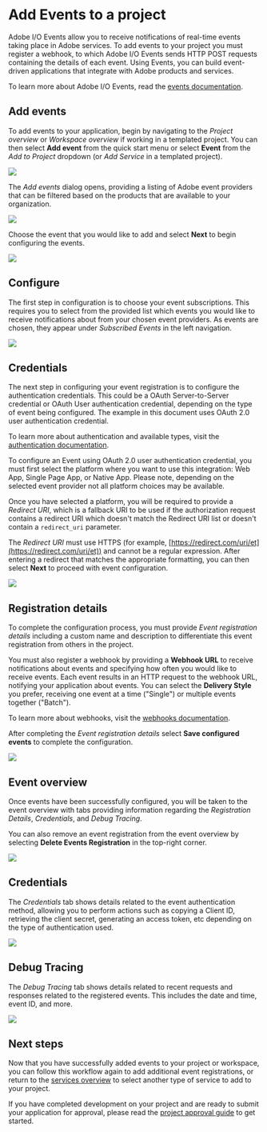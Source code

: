 # Add Events to a project

Adobe I/O Events allow you to receive notifications of real-time events taking place in Adobe services. To add events to your project you must register a webhook, to which Adobe I/O Events sends HTTP POST requests containing the details of each event. Using Events, you can build event-driven applications that integrate with Adobe products and services.

To learn more about Adobe I/O Events, read the [events documentation](https://www.adobe.com/go/devs_events).

## Add events

To add events to your application, begin by navigating to the *Project overview* or *Workspace overview* if working in a templated project. You can then select **Add event** from the quick start menu or select **Event** from the *Add to Project* dropdown (or *Add Service* in a templated project).

![](../../images/events-get-started.png)

The *Add events* dialog opens, providing a listing of Adobe event providers that can be filtered based on the products that are available to your organization.

![](../../images/events-add.png)

Choose the event that you would like to add and select **Next** to begin configuring the events.

![](../../images/events-add-select.png)

## Configure

The first step in configuration is to choose your event subscriptions. This requires you to select from the provided list which events you would like to receive notifications about from your chosen event providers. As events are chosen, they appear under *Subscribed Events* in the left navigation.

![](../../images/events-configure.png)

## Credentials

The next step in configuring your event registration is to configure the authentication credentials. This could be a OAuth Server-to-Server credential or OAuth User authentication credential, depending on the type of event being configured. The example in this document uses OAuth 2.0 user authentication credential.

<InlineAlert slots="text"/>

To learn more about authentication and available types, visit the [authentication documentation](../authentication/index.md).

To configure an Event using OAuth 2.0 user authentication credential, you must first select the platform where you want to use this integration: Web App, Single Page App, or Native App. Please note, depending on the selected event provider not all platform choices may be available. 

Once you have selected a platform, you will be required to provide a *Redirect URI*, which is a fallback URI to be used if the authorization request contains a redirect URI which doesn't match the Redirect URI list or doesn't contain a `redirect_uri` parameter.

<InlineAlert slots="text"/>

The *Redirect URI* must use HTTPS (for example, [https://redirect.com/uri/et](https://redirect.com/uri/et)) and cannot be a regular expression.
After entering a redirect that matches the appropriate formatting, you can then select **Next** to proceed with event configuration.

![](../../images/events-configure-auth.png)

## Registration details

To complete the configuration process, you must provide *Event registration details* including a custom name and description to differentiate this event registration from others in the project.

You must also register a webhook by providing a **Webhook URL** to receive notifications about events and specifying how often you would like to receive events. Each event results in an HTTP request to the webhook URL, notifying your application about events. You can select the **Delivery Style** you prefer, receiving one event at a time ("Single") or multiple events together ("Batch").

To learn more about webhooks, visit the [webhooks documentation](https://www.adobe.com/go/devs_webhooks).

After completing the *Event registration details* select **Save configured events** to complete the configuration.

![](../../images/events-configure-registration.png)

## Event overview

Once events have been successfully configured, you will be taken to the event overview with tabs providing information regarding the *Registration Details*, *Credentials*, and *Debug Tracing*.

You can also remove an event registration from the event overview by selecting **Delete Events Registration** in the top-right corner.

![](../../images/events-registration-details.png)

## Credentials

The *Credentials* tab shows details related to the event authentication method, allowing you to perform actions such as copying a Client ID, retrieving the client secret, generating an access token, etc depending on the type of authentication used. 

![](../../images/events-credentials.png)

## Debug Tracing

The *Debug Tracing* tab shows details related to recent requests and responses related to the registered events. This includes the date and time, event ID, and more.

![](../../images/events-debug-tracing.png)

## Next steps

Now that you have successfully added events to your project or workspace, you can follow this workflow again to add additional event registrations, or return to the [services overview](../services/index.md) to select another type of service to add to your project.

If you have completed development on your project and are ready to submit your application for approval, please read the [project approval guide](../projects/approval.md) to get started.